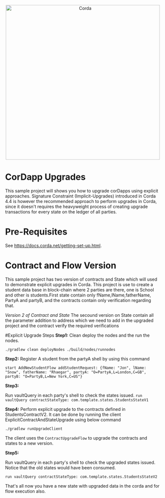 <p align="center">
  <img src="https://www.corda.net/wp-content/uploads/2016/11/fg005_corda_b.png" alt="Corda" width="500">
</p>

# CorDapp Upgrades

This sample project will shows you how to upgrade corDapps using explicit approaches.
Signature Constraint (Implicit-Upgrades) introduced in Corda 4.4 is however the recommended approach to
perform upgrades in Corda, since it doesn't requires the heavyweight process of creating upgrade transactions 
for every state on the ledger of all parties.

# Pre-Requisites

See https://docs.corda.net/getting-set-up.html.

# Contract and Flow Version
This sample project has two version of contracts and State which will used to 
demonstrate explicit upgrades in Corda.
This project is use to create a student data base in block-chain where 2 parties are there, one is School and other is
students.First state contain only fName,lName,fatherName, PartyA and partyB, and the contracts contain only 
verification regarding that.

*Version 2 of Contract and State*
The secound version on State contain all the parameter addition to address which we need to add in the upgraded project 
and the contract verify the required verifications

#Explicit Upgrade Steps
**Step1:** 
Clean deploy the nodes and the run the nodes.

``./gradlew clean deployNodes
  ./build/nodes/runnodes``
  
**Step2:**
Register A student from the partyA shell by using this command 

``start AddNewStudentFlow addStudentRequest: {fName: "Jon", lName: "Snow", fatherName: "Rhaegar", partyA: "O=PartyA,L=London,C=GB", partyB: "O=PartyB,L=New York,C=US"}``
 
**Step3:**
 
  Run vaultQuery in each party's shell to check the states issued.
 ``run vaultQuery contractStateType: com.template.states.StudentsStateV1``
 
**Step4:**
Perform explicit upgrade to the contracts defined in StudentsContractV2. It can be done by running the 
client ExplicitContractAndStateUpgrade using below command

``./gradlew runUpgradeClient``

The client uses the `ContractUpgradeFlow` to upgrade the contracts and states to a new version.

**Step5:**

Run vaultQuery in each party's shell to check the upgraded states issued. Notice that the old states would have been consumed.

 ``run vaultQuery contractStateType: com.template.states.StudentsStateV2``
 
 That's all now you have a new state with upgraded data in the corda and for flow execution also.
  
